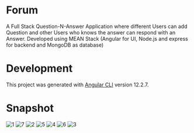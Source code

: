 # Forum

A Full Stack Question-N-Answer Application where different Users can add Question and other Users who knows the answer can respond with an Answer.
Developed using MEAN Stack (Angular for UI, Node.js and express for backend and MongoDB as database)  

# Development

This project was generated with [Angular CLI](https://github.com/angular/angular-cli) version 12.2.7.

# Snapshot
![1](https://user-images.githubusercontent.com/92732976/149629929-0f80dbf9-20fc-4737-900a-1b2cb99fda5c.JPG)
![7](https://user-images.githubusercontent.com/92732976/149629934-ee114dc0-cc32-470a-ab13-1295247e693f.JPG)
![2](https://user-images.githubusercontent.com/92732976/149629944-b954cbe7-585a-42ca-84bb-5b856b8c5148.JPG)
![5](https://user-images.githubusercontent.com/92732976/149629941-fc08b43f-089a-44c8-b058-f72128f065b6.JPG)
![4](https://user-images.githubusercontent.com/92732976/149629946-671ffa79-9962-4314-ac61-bbdbff086a61.JPG)
![6](https://user-images.githubusercontent.com/92732976/149629949-c1da8e8b-c4af-4257-9144-c46ce13a4ccb.JPG)
![3](https://user-images.githubusercontent.com/92732976/149629945-b62006aa-8982-4f24-888f-d56f2b30af85.JPG)
